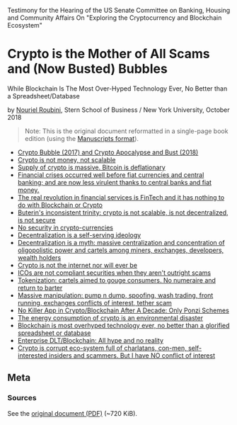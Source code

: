 Testimony for the Hearing of the US Senate Committee on Banking,
Housing and Community Affairs On
"Exploring the Cryptocurrency and Blockchain Ecosystem"


# Crypto is the Mother of All Scams and (Now Busted) Bubbles

While Blockchain Is The Most Over-Hyped Technology Ever,
No Better than a Spreadsheet/Database

by [Nouriel Roubini](https://twitter.com/Nouriel), Stern School of Business / New York University, October 2018


> Note: This is the original document reformatted in a single-page book edition
>  (using the [Manuscripts format](http://manuscripts.github.io)).

- [Crypto Bubble (2017) and Crypto Apocalypse and Bust (2018)](index.md#crypto-bubble-2017-and-crypto-apocalypse-and-bust-2018)
- [Crypto is not money, not scalable](index.md#crypto-is-not-money-not-scalable)
- [Supply of crypto is massive. Bitcoin is deflationary](index.md#supply-of-crypto-is-massive-bitcoin-is-deflationary)
- [Financial crises occurred well before fiat currencies and central banking; and are now less virulent thanks to central banks and fiat money.](index.md#financial-crises-occurred-well-before-fiat-currencies-and-central-banking-and-are-now-less-virulent-thanks-to-central-banks-and-fiat-money)
- [The real revolution in financial services is FinTech and it has nothing to do with Blockchain or Crypto](index.md#the-real-revolution-in-financial-services-is-fintech-and-it-has-nothing-to-do-with-blockchain-or-crypto)
- [Buterin's inconsistent trinity: crypto is not scalable, is not decentralized, is not secure](index.md#buterins-inconsistent-trinity-crypto-is-not-scalable-is-not-decentralized-is-not-secure)
- [No security in crypto-currencies](index.md#no-security-in-crypto-currencies)
- [Decentralization is a self-serving ideology](index.md#decentralization-is-a-self-serving-ideology)
- [Decentralization is a myth: massive centralization and concentration of oligopolistic power and cartels among miners, exchanges, developers, wealth holders](index.md#decentralization-is-a-myth-massive-centralization-and-concentration-of-oligopolistic-power-and-cartels-among-miners-exchanges-developers-wealth-holders)
- [Crypto is not the internet nor will ever be](index.md#crypto-is-not-the-internet-nor-will-ever-be)
- [ICOs are not compliant securities when they aren't outright scams](index.md#icos-are-not-compliant-securities-when-they-arent-outright-scams)
- [Tokenization: cartels aimed to gouge consumers. No numeraire and return to barter](index.md#tokenization-cartels-aimed-to-gouge-consumers-no-numeraire-and-return-to-barter)
- [Massive manipulation: pump n dump, spoofing, wash trading, front running, exchanges conflicts of interest, tether scam](index.md#massive-manipulation-pump-n-dump-spoofing-wash-trading-front-running-exchanges-conflicts-of-interest-tether-scam)
- [No Killer App in Crypto/Blockchain After A Decade: Only Ponzi Schemes](index.md#no-killer-app-in-cryptoblockchain-after-a-decade-only-ponzi-schemes)
- [The energy consumption of crypto is an environmental disaster](index.md#the-energy-consumption-of-crypto-is-an-environmental-disaster)
- [Blockchain is most overhyped technology ever, no better than a glorified spreadsheet or database](index.md#blockchain-is-most-overhyped-technology-ever-no-better-than-a-glorified-spreadsheet-or-database)
- [Enterprise DLT/Blockchain: All hype and no reality](index.md#enterprise-dltblockchain-all-hype-and-no-reality)
- [Crypto is corrupt eco-system full of charlatans, con-men, self-interested insiders and scammers. But I have NO conflict of interest](index.md#crypto-is-corrupt-eco-system-full-of-charlatans-con-men-self-interested-insiders-and-scammers-but-i-have-no-conflict-of-interest)



## Meta

### Sources

See the [original document (PDF)](https://www.banking.senate.gov/imo/media/doc/Roubini%20Testimony%2010-11-18.pdf) (~720 KiB).
